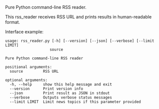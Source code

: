 Pure Python command-line RSS reader.

This rss_reader receives RSS URL and prints results in human-readable format.


Interface example: 

    usage: rss_reader.py [-h] [--version] [--json] [--verbose] [--limit LIMIT] 
                        source

    Pure Python command-line RSS reader

    positional arguments:
      source         RSS URL

    optional arguments:
      -h, --help     show this help message and exit
      --version      Print version info
      --json         Print result as JSON in stdout
      --verbose      Outputs verbose status messages
      --limit LIMIT  Limit news topics if this parameter provided